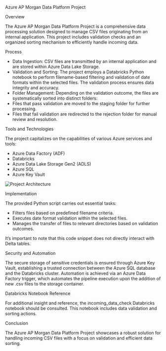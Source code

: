 Azure AP Morgan Data Platform Project

Overview

The Azure AP Morgan Data Platform Project is a comprehensive data processing solution designed to manage CSV files originating from an internal application. This project includes validation checks and an organized sorting mechanism to efficiently handle incoming data.

Process
- Data Ingestion: CSV files are transmitted by an internal application and are stored within Azure Data Lake Storage.
- Validation and Sorting: The project employs a Databricks Python notebook to perform filename-based filtering and validation of date formats within the selected files. The validation process ensures data integrity and accuracy.
- Folder Management: Depending on the validation outcome, the files are systematically sorted into distinct folders:
- Files that pass validation are moved to the staging folder for further processing.
- Files that fail validation are redirected to the rejection folder for manual review and resolution.

Tools and Technologies

The project capitalizes on the capabilities of various Azure services and tools:
- Azure Data Factory (ADF)
- Databricks
- Azure Data Lake Storage Gen2 (ADLS)
- Azure SQL
- Azure Key Vault

![Project Architecture](https://user-images.githubusercontent.com/67950889/185568589-fe3e1532-6b66-4ca5-aeaf-7f1cea5c520c.png)

Implementation

The provided Python script carries out essential tasks:
- Filters files based on predefined filename criteria.
- Executes date format validation within the selected files.
- Manages the transfer of files to relevant directories based on validation outcomes.

It’s important to note that this code snippet does not directly interact with Delta tables.

Security and Automation

The secure storage of sensitive credentials is ensured through Azure Key Vault, establishing a trusted connection between the Azure SQL database and the Databricks cluster. Automation is achieved via an Azure Data Factory trigger, which automates the pipeline execution upon the addition of new .csv files to the storage container.

Databricks Notebook Reference

For additional insight and reference, the incoming_data_check Databricks notebook should be consulted. This notebook includes data validation and sorting actions.

Conclusion

The Azure AP Morgan Data Platform Project showcases a robust solution for handling incoming CSV files with a focus on validation and efficient data sorting. 
